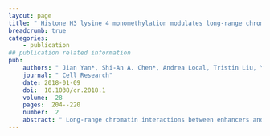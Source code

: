 ```yaml
---
layout: page
title: " Histone H3 lysine 4 monomethylation modulates long-range chromatin interactions at enhancers"
breadcrumb: true
categories:
    - publication
## publication related information
pub:
    authors: " Jian Yan*, Shi-An A. Chen*, Andrea Local, Tristin Liu, Yunjiang Qiu, Kristel M. Dorighi, Sebastian Preissl, Chloe M. Rivera, Chaochen Wang, Zhen Ye, Kai Ge, Ming Hu, Joanna Wysocka,  Bing Ren"
    journal: " Cell Research"
    date: 2018-01-09
    doi:  10.1038/cr.2018.1
    volume:  28
    pages:  204--220
    number:  2
    abstract: " Long-range chromatin interactions between enhancers and promoters are essential for transcription of many developmentally controlled genes in mammals and other metazoans. Currently, the exact mechanisms that connect distal enhancers to their specific target promoters remain to be fully elucidated. Here, we show that the enhancer-specific histone H3 lysine 4 monomethylation (H3K4me1) and the histone methyltransferases MLL3 and MLL4 (MLL3/4) play an active role in this process. We demonstrate that in differentiating mouse embryonic stem cells, MLL3/4-dependent deposition of H3K4me1 at enhancers correlates with increased levels of chromatin interactions, whereas loss of this histone modification leads to reduced levels of chromatin interactions and defects in gene activation during differentiation. H3K4me1 facilitates recruitment of the Cohesin complex, a known regulator of chromatin organization, to chromatin in vitro and in vivo, providing a potential mechanism for MLL3/4 to promote chromatin interactions between enhancers and promoters. Taken together, our results support a role for MLL3/4-dependent H3K4me1 in orchestrating long-range chromatin interactions at enhancers in mammalian cells.,"
---
```

